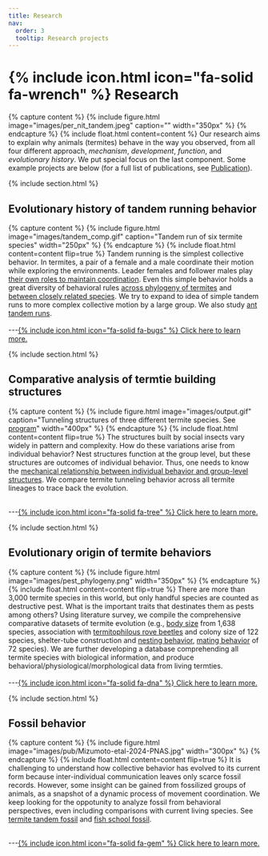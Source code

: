 ```yaml
---
title: Research
nav:
  order: 3
  tooltip: Research projects
---
```


# {% include icon.html icon="fa-solid fa-wrench" %} Research
{% capture content %}
  {% include figure.html image="images/per_nit_tandem.jpeg" caption="" width="350px" %}
{% endcapture %}
{%
  include float.html
  content=content
%}
Our research aims to explain why animals (termites) behave in the way you observed, from all four different approach, _mechanism_, _development_, _function_, and _evolutionary history_. We put special focus on the last component. Some example projects are below (for a full list of publications, see [Publication](../publication)).


{% include section.html %}

## Evolutionary history of tandem running behavior
{% capture content %}
  {% include figure.html image="images/tandem_comp.gif" caption="Tandem run of six termite species" width="250px" %}
{% endcapture %}
{%
  include float.html
  content=content
  flip=true
%}
Tandem running is the simplest collective behavior. In termites, a pair of a female and a male coordinate their motion while exploring the environments. Leader females and follower males play [their own roles to maintain coordination](https://doi.org/10.1126/sciadv.aau6108). Even this simple behavior holds a great diversity of behavioral rules [across phylogeny of termites](https://doi.org/10.1073/pnas.2212401119) and [between closely related species](https://doi.org/10.1098/rspb.2021.0998). We try to expand to idea of simple tandem runs to more complex collective motion by a large group. We also study [ant tandem runs](https://doi.org/doi:10.1016/j.isci.2023.106418). <br>
<br>
---[{% include icon.html icon="fa-solid fa-bugs" %} Click here to learn more.](topics-tandem)

{% include section.html %}
## Comparative analysis of termtie building structures
{% capture content %}
  {% include figure.html image="images/output.gif" caption="Tunneling structures of three different termite species. See [program](https://github.com/nobuaki-mzmt/tmanual)" width="400px" %}
{% endcapture %}
{%
  include float.html
  content=content
  flip=true
%}
The structures built by social insects vary widely in pattern and complexity. How do these variations arise from individual behavior? Nest structures function at the group level, but these structures are outcomes of individual behavior. Thus, one needs to know the [mechanical relationship between individual behavior and group-level structures](https://doi.org/doi:10.1086/711020). We compare termite tunneling behavior across all termite lineages to trace back the evolution.<br><br>

---[{% include icon.html icon="fa-solid fa-tree" %} Click here to learn more.](topics-nest)


{% include section.html %}
## Evolutionary origin of termite behaviors
{% capture content %}
  {% include figure.html image="images/pest_phylogeny.png" width="350px" %}
{% endcapture %}
{%
  include float.html
  content=content
  flip=true
%}
There are more than 3,000 termite species in this world, but only handful species are counted as destructive pest. What is the important traits that destinates them as pests among others? Using literature survey, we compile the comprehensive comparative datasets of termite evolution (e.g., [body size](https://doi.org/doi:10.1098/rspb.2021.1458) from 1,638 species, association with [termitophilous rove beetles](https://doi.org/doi:10.1111/evo.14457) and colony size of 122 species, shelter-tube construction and [nesting behavior](https://doi.org/doi:10.1002/ece3.6381), [mating behavior](https://doi.org/10.1073/pnas.2212401119) of 72 species). We are further developing a database comprehending all termite species with biological information, and produce behavioral/physiological/morphological data from living termties. <br><br>
---[{% include icon.html icon="fa-solid fa-dna" %} Click here to learn more.](topics-phylogeny)

{% include section.html %}
## Fossil behavior
{% capture content %}
  {% include figure.html image="images/pub/Mizumoto-etal-2024-PNAS.jpg" width="300px" %}
{% endcapture %}
{%
  include float.html
  content=content
  flip=true
%}
It is challenging to understand how collective behavior has evolved to its current form because inter-individual communication leaves only scarce fossil records. However, some insight can be gained from fossilized groups of animals, as a snapshot of a dynamic process of movement coordination. We keep looking for the oppotunity to analyze fossil from behavioral perspectives, even including comparisons with current living species. See [termite tandem fossil](https://doi.org/10.1073/pnas.2308922121) and [fish school fossil](https://doi.org/doi:10.1098/rspb.2019.0891).<br><br>

---[{% include icon.html icon="fa-solid fa-gem" %} Click here to learn more.](topics-fossil)
